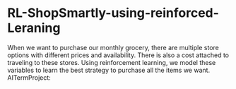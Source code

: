 # RL-ShopSmartly-using-reinforced-Leraning
When we want to purchase our monthly grocery, there are multiple store options with different prices and availability. There is also a cost attached to traveling to these stores. Using reinforcement learning, we model these variables to learn the best strategy to purchase all the items we want.
AITermProject:
